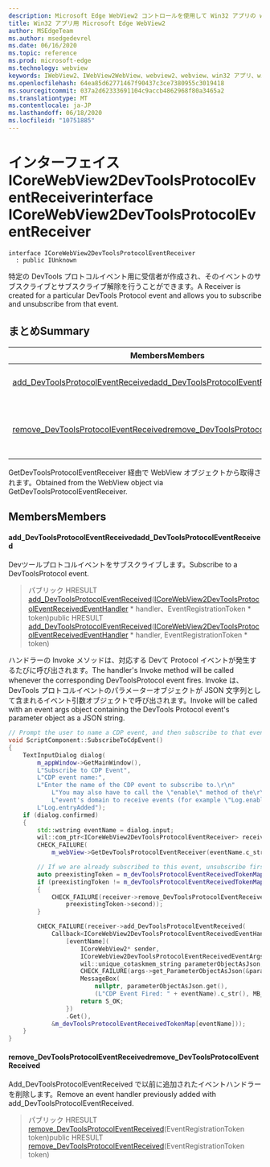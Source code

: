 ```yaml
---
description: Microsoft Edge WebView2 コントロールを使用して Win32 アプリの web コンテンツをホストする
title: Win32 アプリ用 Microsoft Edge WebView2
author: MSEdgeTeam
ms.author: msedgedevrel
ms.date: 06/16/2020
ms.topic: reference
ms.prod: microsoft-edge
ms.technology: webview
keywords: IWebView2、IWebView2WebView、webview2、webview、win32 アプリ、win32、edge、ICoreWebView2、ICoreWebView2Controller、browser control、edge html
ms.openlocfilehash: 64ea85d62771467f90437c3ce7380955c3019418
ms.sourcegitcommit: 037a2d62333691104c9accb4862968f80a3465a2
ms.translationtype: MT
ms.contentlocale: ja-JP
ms.lasthandoff: 06/18/2020
ms.locfileid: "10751885"
---
```

# <span data-ttu-id="ed2c9-104">インターフェイス ICoreWebView2DevToolsProtocolEventReceiver</span><span class="sxs-lookup"><span data-stu-id="ed2c9-104">interface ICoreWebView2DevToolsProtocolEventReceiver</span></span> 

```
interface ICoreWebView2DevToolsProtocolEventReceiver
  : public IUnknown
```

<span data-ttu-id="ed2c9-105">特定の DevTools プロトコルイベント用に受信者が作成され、そのイベントのサブスクライブとサブスクライブ解除を行うことができます。</span><span class="sxs-lookup"><span data-stu-id="ed2c9-105">A Receiver is created for a particular DevTools Protocol event and allows you to subscribe and unsubscribe from that event.</span></span>

## <span data-ttu-id="ed2c9-106">まとめ</span><span class="sxs-lookup"><span data-stu-id="ed2c9-106">Summary</span></span>

 <span data-ttu-id="ed2c9-107">Members</span><span class="sxs-lookup"><span data-stu-id="ed2c9-107">Members</span></span>                        | <span data-ttu-id="ed2c9-108">説明</span><span class="sxs-lookup"><span data-stu-id="ed2c9-108">Descriptions</span></span>
--------------------------------|---------------------------------------------
[<span data-ttu-id="ed2c9-109">add_DevToolsProtocolEventReceived</span><span class="sxs-lookup"><span data-stu-id="ed2c9-109">add_DevToolsProtocolEventReceived</span></span>](#add_devtoolsprotocoleventreceived) | <span data-ttu-id="ed2c9-110">Devツールプロトコルイベントをサブスクライブします。</span><span class="sxs-lookup"><span data-stu-id="ed2c9-110">Subscribe to a DevToolsProtocol event.</span></span>
[<span data-ttu-id="ed2c9-111">remove_DevToolsProtocolEventReceived</span><span class="sxs-lookup"><span data-stu-id="ed2c9-111">remove_DevToolsProtocolEventReceived</span></span>](#remove_devtoolsprotocoleventreceived) | <span data-ttu-id="ed2c9-112">Add_DevToolsProtocolEventReceived で以前に追加されたイベントハンドラーを削除します。</span><span class="sxs-lookup"><span data-stu-id="ed2c9-112">Remove an event handler previously added with add_DevToolsProtocolEventReceived.</span></span>

<span data-ttu-id="ed2c9-113">GetDevToolsProtocolEventReceiver 経由で WebView オブジェクトから取得されます。</span><span class="sxs-lookup"><span data-stu-id="ed2c9-113">Obtained from the WebView object via GetDevToolsProtocolEventReceiver.</span></span>

## <span data-ttu-id="ed2c9-114">Members</span><span class="sxs-lookup"><span data-stu-id="ed2c9-114">Members</span></span>

#### <span data-ttu-id="ed2c9-115">add_DevToolsProtocolEventReceived</span><span class="sxs-lookup"><span data-stu-id="ed2c9-115">add_DevToolsProtocolEventReceived</span></span> 

<span data-ttu-id="ed2c9-116">Devツールプロトコルイベントをサブスクライブします。</span><span class="sxs-lookup"><span data-stu-id="ed2c9-116">Subscribe to a DevToolsProtocol event.</span></span>

> <span data-ttu-id="ed2c9-117">パブリック HRESULT [add_DevToolsProtocolEventReceived](#add_devtoolsprotocoleventreceived)([ICoreWebView2DevToolsProtocolEventReceivedEventHandler](icorewebview2devtoolsprotocoleventreceivedeventhandler.md) \* handler、EventRegistrationToken \* token)</span><span class="sxs-lookup"><span data-stu-id="ed2c9-117">public HRESULT [add_DevToolsProtocolEventReceived](#add_devtoolsprotocoleventreceived)([ICoreWebView2DevToolsProtocolEventReceivedEventHandler](icorewebview2devtoolsprotocoleventreceivedeventhandler.md) \* handler, EventRegistrationToken \* token)</span></span>

<span data-ttu-id="ed2c9-118">ハンドラーの Invoke メソッドは、対応する Devて Protocol イベントが発生するたびに呼び出されます。</span><span class="sxs-lookup"><span data-stu-id="ed2c9-118">The handler's Invoke method will be called whenever the corresponding DevToolsProtocol event fires.</span></span> <span data-ttu-id="ed2c9-119">Invoke は、DevTools プロトコルイベントのパラメーターオブジェクトが JSON 文字列として含まれるイベント引数オブジェクトで呼び出されます。</span><span class="sxs-lookup"><span data-stu-id="ed2c9-119">Invoke will be called with an event args object containing the DevTools Protocol event's parameter object as a JSON string.</span></span>

```cpp
// Prompt the user to name a CDP event, and then subscribe to that event.
void ScriptComponent::SubscribeToCdpEvent()
{
    TextInputDialog dialog(
        m_appWindow->GetMainWindow(),
        L"Subscribe to CDP Event",
        L"CDP event name:",
        L"Enter the name of the CDP event to subscribe to.\r\n"
            L"You may also have to call the \"enable\" method of the\r\n"
            L"event's domain to receive events (for example \"Log.enable\").\r\n",
        L"Log.entryAdded");
    if (dialog.confirmed)
    {
        std::wstring eventName = dialog.input;
        wil::com_ptr<ICoreWebView2DevToolsProtocolEventReceiver> receiver;
        CHECK_FAILURE(
            m_webView->GetDevToolsProtocolEventReceiver(eventName.c_str(), &receiver));

        // If we are already subscribed to this event, unsubscribe first.
        auto preexistingToken = m_devToolsProtocolEventReceivedTokenMap.find(eventName);
        if (preexistingToken != m_devToolsProtocolEventReceivedTokenMap.end())
        {
            CHECK_FAILURE(receiver->remove_DevToolsProtocolEventReceived(
                preexistingToken->second));
        }

        CHECK_FAILURE(receiver->add_DevToolsProtocolEventReceived(
            Callback<ICoreWebView2DevToolsProtocolEventReceivedEventHandler>(
                [eventName](
                    ICoreWebView2* sender,
                    ICoreWebView2DevToolsProtocolEventReceivedEventArgs* args) -> HRESULT {
                    wil::unique_cotaskmem_string parameterObjectAsJson;
                    CHECK_FAILURE(args->get_ParameterObjectAsJson(&parameterObjectAsJson));
                    MessageBox(
                        nullptr, parameterObjectAsJson.get(),
                        (L"CDP Event Fired: " + eventName).c_str(), MB_OK);
                    return S_OK;
                })
                .Get(),
            &m_devToolsProtocolEventReceivedTokenMap[eventName]));
    }
}
```

#### <span data-ttu-id="ed2c9-120">remove_DevToolsProtocolEventReceived</span><span class="sxs-lookup"><span data-stu-id="ed2c9-120">remove_DevToolsProtocolEventReceived</span></span> 

<span data-ttu-id="ed2c9-121">Add_DevToolsProtocolEventReceived で以前に追加されたイベントハンドラーを削除します。</span><span class="sxs-lookup"><span data-stu-id="ed2c9-121">Remove an event handler previously added with add_DevToolsProtocolEventReceived.</span></span>

> <span data-ttu-id="ed2c9-122">パブリック HRESULT [remove_DevToolsProtocolEventReceived](#remove_devtoolsprotocoleventreceived)(EventRegistrationToken token)</span><span class="sxs-lookup"><span data-stu-id="ed2c9-122">public HRESULT [remove_DevToolsProtocolEventReceived](#remove_devtoolsprotocoleventreceived)(EventRegistrationToken token)</span></span>

